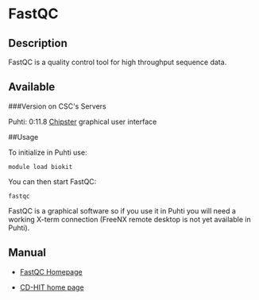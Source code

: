 
# FastQC

## Description

FastQC is a  quality control tool for high throughput sequence data.


## Available

###Version on CSC's Servers

Puhti: 0:11.8 
[Chipster](https://chipster.csc.fi) graphical user interface

##Usage


To initialize in Puhti use:
```text
module load biokit
```
You can then start FastQC:
```text
fastqc
```

FastQC is a graphical software so if you use it in Puhti you will need a working X-term connection (FreeNX remote desktop is not yet available in Puhti). 


## Manual

*   [FastQC Homepage](https://www.bioinformatics.babraham.ac.uk/projects/fastqc/)

* [CD-HIT home page](http://weizhongli-lab.org/cd-hit/)
